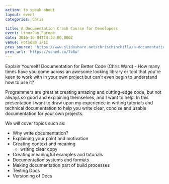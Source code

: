 ```yaml
---
action: to speak about
layout: event
categories: Chris

title: A Documentation Crash Course for Developers
event: LinuxCon Europe
date: 2016-10-04T14:30:00.000Z
venue: Potsdam I/II
pres_source: 'https://www.slideshare.net/chrischinchilla/a-documentation-crash-course-linuxcon-2016'
pres_url: 'https://sched.co/7o8w'
---
```


Explain Yourself! Documentation for Better Code (Chris Ward) - How many times have you come across an awesome looking library or tool that you're keen to work with in your own project but can't even begin to understand how to use it?

Programmers are great at creating amazing and cutting-edge code, but not always so good and explaining themselves, and I want to help. In this presentation I want to draw upon my experience in writing tutorials and technical documentation to help you write clear, concise and usable documentation for your own projects.

We will cover topics such as:

- Why write documentation?
- Explaining your point and motivation
- Creating context and meaning
  - writing clear copy
- Creating meaningful examples and tutorials
- Documentation systems and formats
- Making documentation part of build processes
- Testing Docs
- Versioning of Docs
